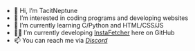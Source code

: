 - 👋 Hi, I’m TacitNeptune
- 👀 I’m interested in coding programs and developing websites
- 🌱 I’m currently learning C/Python and HTML/CSS/JS
- 👨‍💻 I’m currently developing [InstaFetcher](https://github.com/74C17N3P7UN3/InstaFetcher) here on GitHub
- 📫 You can reach me via *[Discord](https://discordapp.com/users/566676482106064897)*
